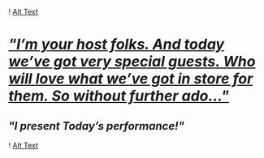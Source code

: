 ! [Alt Text](https://i.pinimg.com/736x/45/f5/80/45f5809596eee6886125ad78e131fc4e.jpg)


# [_*"I’m your host folks. And today we’ve got very special guests. Who will love what we’ve got in store for them. So without further ado..."*_](https://www.youtube.com/watch?v=ApDhQlVNA-A&list=RDApDhQlVNA-A&start_radio=1)
##                                                 _*"I present Today’s performance!"*_


! [Alt Text](https://i.pinimg.com/736x/26/ec/9b/26ec9b809148edc1cf88b5a169c81277.jpg)
